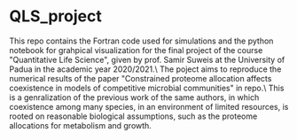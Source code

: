 # QLS_project
This repo contains the Fortran code used for simulations and the python notebook for grahpical visualization for the final project of the course "Quantitative Life Science", given by prof. Samir Suweis at the University of Padua in the academic year 2020/2021.\\
The poject aims to reproduce the numerical results of the paper "Constrained proteome allocation affects coexistence in models of competitive microbial communities" in repo.\\
This is a genralization of the previous work of the same authors, in which coexistence among many species, in an environment of limited resources, is rooted on reasonable biological assumptions, such as the proteome allocations for metabolism and growth.
